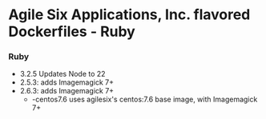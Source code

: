 # Agile Six Applications, Inc. flavored Dockerfiles - Ruby

### Ruby
- 3.2.5 Updates Node to 22
- 2.5.3: adds Imagemagick 7+
- 2.6.3: adds Imagemagick 7+
  - -centos7.6 uses agilesix's centos:7.6 base image, with Imagemagick 7+
